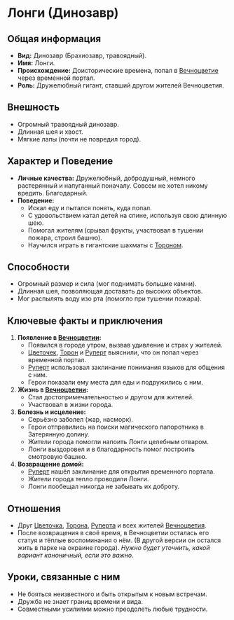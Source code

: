 # Лонги (Динозавр)

## Общая информация
- **Вид:** Динозавр (Брахиозавр, травоядный).
- **Имя:** Лонги.
- **Происхождение:** Доисторические времена, попал в [Вечноцветие](places/vechnotsvetie_korolevstvo.md) через временной портал.
- **Роль:** Дружелюбный гигант, ставший другом жителей Вечноцветия.

## Внешность
- Огромный травоядный динозавр.
- Длинная шея и хвост.
- Мягкие лапы (почти не повредил город).

## Характер и Поведение
- **Личные качества:** Дружелюбный, добродушный, немного растерянный и напуганный поначалу. Совсем не хотел никому вредить. Благодарный.
- **Поведение:**
    - Искал еду и пытался понять, куда попал.
    - С удовольствием катал детей на спине, используя свою длинную шею.
    - Помогал жителям (срывал фрукты, участвовал в тушении пожара, строил башню).
    - Научился играть в гигантские шахматы с [Тороном](characters/main_heroes/toron.md).

## Способности
- Огромный размер и сила (мог поднимать большие камни).
- Длинная шея, позволяющая доставать до высоких объектов.
- Мог распылять воду изо рта (помогло при тушении пожара).

## Ключевые факты и приключения
1.  **Появление в [Вечноцветии](places/vechnotsvetie_korolevstvo.md):**
    - Появился в городе утром, вызвав удивление и страх у жителей.
    - [Цветочек](characters/main_heroes/cvetochek.md), [Торон](characters/main_heroes/toron.md) и [Руперт](characters/main_heroes/rupert.md) выяснили, что он попал через временной портал.
    - [Руперт](characters/main_heroes/rupert.md) использовал заклинание понимания языков для общения с ним.
    - Герои показали ему места для еды и подружились с ним.
2.  **Жизнь в [Вечноцветии](places/vechnotsvetie_korolevstvo.md):**
    - Стал достопримечательностью и другом для жителей.
    - Участвовал в жизни города.
3.  **Болезнь и исцеление:**
    - Серьёзно заболел (жар, насморк).
    - Герои отправились на поиски магического папоротника в Затерянную долину.
    - Жители города помогли напоить Лонги целебным отваром.
    - Лонги выздоровел и в благодарность помог построить смотровую башню.
4.  **Возвращение домой:**
    - [Руперт](characters/main_heroes/rupert.md) нашёл заклинание для открытия временного портала.
    - Жители города тепло проводили Лонги.
    - Лонги пообещал никогда не забывать их доброту.

## Отношения
- Друг [Цветочка](characters/main_heroes/cvetochek.md), [Торона](characters/main_heroes/toron.md), [Руперта](characters/main_heroes/rupert.md) и всех жителей [Вечноцветия](places/vechnotsvetie_korolevstvo.md).
- После возвращения в своё время, в Вечноцветии осталась его статуя и тёплые воспоминания о нём. (В другой версии он остался жить в парке на окраине города). *Нужно будет уточнить, какой вариант каноничный, если это важно.*

## Уроки, связанные с ним
- Не бояться неизвестного и быть открытым к новым встречам.
- Дружба не знает границ времени и вида.
- Совместными усилиями можно преодолеть любые трудности.
